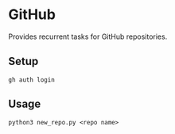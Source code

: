 # GitHub

Provides recurrent tasks for GitHub repositories.

## Setup
```
gh auth login
```

## Usage
```
python3 new_repo.py <repo name>
```